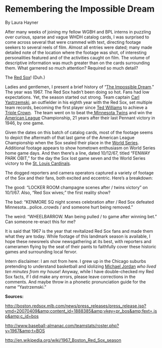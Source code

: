 # Remembering the Impossible Dream

By Laura
Hayner

After many weeks of joining my fellow WGBH and BPL interns in puzzling over
curious, sparse and vague WHDH catalog cards, I was surprised to come across
several that were crammed with text, directing footage seekers to several
reels of film. Almost all entries were dated; many made detailed note of the
location where the footage was shot, of interesting personalities featured and
of the activities caught on film. The volume of descriptive information was
much greater than on the cards surrounding them. What garnered so much
attention? Required so much
detail?

The <a href="http://en.wikipedia.org/wiki/Boston_red_sox">Red Sox</a>!
(Duh.)

Ladies and gentlemen, I present a brief history of “<a
href="http://en.wikipedia.org/wiki/1967_Boston_Red_Sox_season">The Impossible
Dream</a>.” The year was 1967. The Red Sox hadn’t been doing so hot. Fans had
low expectations. Yet, the season started out strong. Team captain <a
href="http://en.wikipedia.org/wiki/Carl_Yastrzemski">Carl Yastrzemski</a>, an
outfielder in his eighth year with the Red Sox, set multiple team records,
becoming the first player since <a
href="http://en.wikipedia.org/wiki/Ted_Williams">Ted Williams</a> to achieve a
<a
href="http://en.wikipedia.org/wiki/Major_League_Baseball_Triple_Crown">Triple
Crown</a>.  The team went on to beat the<a
href="http://en.wikipedia.org/wiki/Minnesota_Twins"> Minnesota Twins</a> and
win the <a href="http://en.wikipedia.org/wiki/American_league">American
League</a> Championship, 21 years after their last Pennant victory in 1946, by
one
game.

Given the dates on this batch of catalog cards, most of the footage seems to
depict the aftermath of that last game of the American League Championship
when the Sox sealed their place in the <a
href="http://en.wikipedia.org/wiki/World_series">World Series</a>. Additional
footage appears to show hometown enthusiasm on World Series home game days.
And then there’s a line, dated 10/12/67, titled “FENWAY PARK OBIT,” for the
day the Sox lost game seven and the World Series victory to the <a
href="http://en.wikipedia.org/wiki/St._Louis_Cardinals">St. Louis
Cardinals</a>.

The dogged reporters and camera operators captured a variety of footage of the
Sox and their fans, both excited and eccentric. Here’s a
breakdown:

The good: “LOCKER ROOM champagne scenes after / twins victory” on 10/1/67.
Also, “Red Sox wives;” the first reality
show?

The bad: “KENMORE SQ night scenes celebration after / Red Sox defeated
Minnesota…police..crowds / and someone hurt being
removed.”

The weird: “WHEELBARROW. Man being pulled / to game after winning bet.” Can
someone re-enact this for
me?

It is said that 1967 is the year that revitalized Red Sox fans and made them
what they are today. While footage of this landmark season is available, I
hope these newsreels show newsgathering at its best, with reporters and
cameramen flying by the seat of their pants to faithfully cover these historic
games and surrounding local
fervor.

Intern disclaimer: I am not from here. I grew up in the Chicago suburbs
pretending to understand basketball and idolizing <a
href="http://en.wikipedia.org/wiki/Michael_jordan">Michael Jordan</a> <em>who
lived ten minutes from my house</em>! Anyway, while I have double-checked my
Red Sox facts, if I did make any errors, please leave corrections in the
comments. And maybe throw in a phonetic pronunciation guide for the name
“Yastrzemski.”

<strong>Sources:</strong>

http://boston.redsox.mlb.com/news/press_releases/press_release.jsp?ymd=20070409&amp;content_id=1888385&amp;vkey=pr_bos&amp;fext=.jsp&amp;c_id=bos

http://www.baseball-almanac.com/teamstats/roster.php?y=1967&amp;t=BOS

http://en.wikipedia.org/wiki/1967_Boston_Red_Sox_season